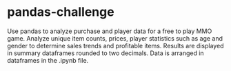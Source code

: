 # pandas-challenge
Use pandas to analyze purchase and player data for a free to play MMO game. Analyze unique item counts, prices, player statistics such as age and gender to determine sales trends and profitable items. Results are displayed in summary dataframes rounded to two decimals. 
Data is arranged in dataframes in the .ipynb file.


